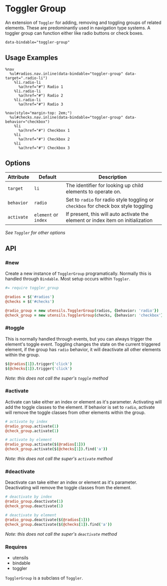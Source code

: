 
# Toggler Group
An extension of `Toggler` for adding, removing and toggling groups of related elements. These are predominantly used in navigation type systems. A toggler group can function either like radio buttons or check boxes.

```html
data-bindable="toggler-group"
```

## Usage Examples

<!--~ markup/toggler_group.html.haml -->
```haml
%nav
  %ul#radios.nav.inline(data-bindable="toggler-group" data-target=".radio-li")
    %li.radio-li
      %a(href="#") Radio 1
    %li.radio-li
      %a(href="#") Radio 2
    %li.radio-li
      %a(href="#") Radio 3

%nav(style="margin-top: 2em;")
  %ul#checks.nav.inline(data-bindable="toggler-group" data-behavior="checkbox")
    %li
      %a(href="#") Checkbox 1
    %li
      %a(href="#") Checkbox 2
    %li
      %a(href="#") Checkbox 3
```
<!-- end -->

## Options

Attribute  | Default              | Description
---------- | -------------------- | -------------------------------------------
`target`   | `li`                 | The identifier for looking up child elements to operate on.
`behavior` | `radio`              | Set to `radio` for radio style toggling or `checkbox` for check box style toggling
`activate` | `element` or `index` | If present, this will auto activate the element or index item on initialization

_See `Toggler` for other options_  


## API

### #new
Create a new instance of `TogglerGroup` programatically. Normally this is
handled through `Bindable`. Most setup occurs within `Toggler`. 

```coffee
#= require toggler_group

@radios = $('#radios')
@checks = $('#checks')

@radio_group = new utensils.TogglerGroup(radios, {behavior: 'radio'})
@check_group = new utensils.TogglerGroup(checks, {behavior: 'checkbox'})
```

### #toggle
This is normally handled through events, but you can always trigger the
element's toggle event. Toggling changes the state on the current triggered
element, if the group has `radio` behavior, it will deactivate all other
elements within the group.

```coffee
$(@radios[1]).trigger('click')
$(@checks[1]).trigger('click')
```

_Note: this does not call the super's `toggle` method_

### #activate
Activate can take either an index or element as it's parameter.
Activating will add the toggle classes to the element. If behavior is
set to `radio`, activate will remove the toggle classes from other
elements within the group.

```coffee
# activate by index
@radio_group.activate(1)
@check_group.activate(1)

# activate by element
@radio_group.activate($(@radios[1]))
@check_group.activate($(@checks[1]).find('a'))
```

_Note: this does not call the super's `activate` method_

### #deactivate
Deactivate can take either an index or element as it's parameter.
Deactivating will remove the toggle classes from the element.

```coffee
# deactivate by index
@radio_group.deactivate(1)
@check_group.deactivate(1)

# deactivate by element
@radio_group.deactivate($(@radios[1]))
@check_group.deactivate($(@checks[1]).find('a'))
```

_Note: this does not call the super's `deactivate` method_

### Requires
- utensils
- bindable
- toggler

`TogglerGroup` is a subclass of `Toggler`.

